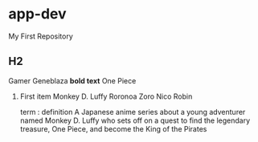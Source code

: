 # app-dev
My First Repository
## H2
Gamer Geneblaza
**bold text**
One Piece
1. First item
   Monkey D. Luffy
   Roronoa Zoro
   Nico Robin

   term
: definition
A Japanese anime series about a young adventurer named Monkey D. Luffy who sets off on a quest to find the legendary treasure, One Piece, and become the King of the Pirates
